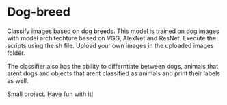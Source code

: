 # Dog-breed
Classify images based on dog breeds.
This model is trained on dog images with model architechture based on VGG, AlexNet and ResNet. Execute the scripts using the sh file. Upload your own images in the uploaded images folder. 


The classifier also has the ability to differntiate between dogs, animals that arent dogs and objects that arent classified as animals and print their labels as well.

Small project. Have fun with it!
